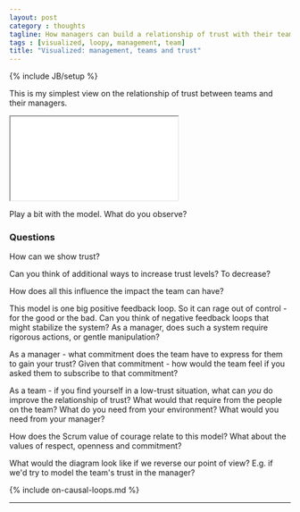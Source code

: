 ```yaml
---
layout: post
category : thoughts
tagline: How managers can build a relationship of trust with their teams
tags : [visualized, loopy, management, team]
title: "Visualized: management, teams and trust"
---
```


{% include JB/setup %}

This is my simplest view on the relationship of trust between
teams and their managers.

<iframe class="loopy" src="{% include loopy_url %}?embed=1&data=[[[1,807,354,0.5,%22Feels%2520Trusted%22,3],[2,550,584,0.5,%22Transparency%2520on%2520Outcomes%22,4],[3,267,360,0.5,%22Trust%2520Team%22,3],[4,514,139,0.5,%22Show%2520Trust%22,4]],[[3,4,27,1,0],[4,1,62,1,0],[1,2,47,1,0],[2,3,58,1,0]],[[449,306,%22MANAGER%22],[654,452,%22TEAM%22],[809,162,%22Showing%2520trust%2520helps%2520a%2520%250Ateam%2520to%2520feel%2520trusted%2520...%22],[878,525,%22...%2520which%2520encourages%2520them%250Ato%2520be%2520transparent%2520on%2520outcomes%2520-%2520%250Agood%2520and%2520bad.%22],[238,189,%22Feeling%2520trust%2520makes%2520it%250Amore%2520easy%2520and%2520natural%250Ato%2520show%2520trust.%22],[251,567,%22Seeing%2520the%2520team's%250Aoutcomes%2520builds%2520trust.%22]],5%5D"></iframe>

Play a bit with the model. What do you observe?

### Questions

How can we show trust?

Can you think of additional ways to increase trust levels? To decrease?

How does all this influence the impact the team can have?

This model is one big positive feedback loop.
So it can rage out of control - for the good or the bad.
Can you think of negative feedback loops that might stabilize the system?
As a manager, does such a system require rigorous actions,
or gentle manipulation?

As a manager - what commitment does the team have to express
for them to gain your trust? 
Given that commitment - how would the team feel 
if you asked them to subscribe to that commitment?

As a team - if you find yourself in a low-trust situation,
what can _you_ do improve the relationship of trust?
What would that require from the people on the team?
What do you need from your environment?
What would you need from your manager?

How does the Scrum value of courage relate to this model? 
What about the values of respect, openness and commitment?

What would the diagram look like if we reverse our point of view? 
E.g. if we'd try to model the team's trust in the manager?

{% include on-causal-loops.md %}

<!--
Commitment - not to an expected result or to a plan, 
but a commitment to collaborate towards a shared goal; 
a commitment towards transparency w.r.t. outcomes (good or bad); 
a commitment to working software and improving the way we work.
-->

<!--
Manager: 
I trust you to do your best to work towards our shared goals.
I trust you to be transparent on outcomes - good and bad.
I'll do my best to create an environment that allows for this behavior.
If you need help I'll do my best to provide it to you.
-->

---

 [loopy]: http://ncase.me/loopy/
 [Kniberg, 2011]: http://my.safaribooksonline.com/book/project-management/9781941222935